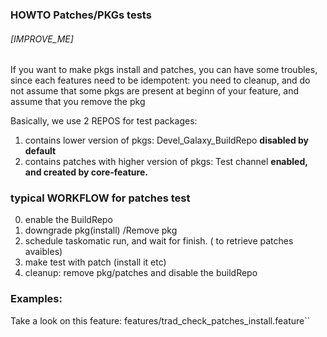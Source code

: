 ### HOWTO Patches/PKGs tests

###### [IMPROVE_ME]

If you want to make pkgs install and patches, you can have some troubles, since each features need to be idempotent:
you need to cleanup, and do not assume that some pkgs are present at beginn of your feature, and assume that you remove the pkg

Basically,  we use 2 REPOS for test packages:

1) contains lower version of pkgs:  Devel_Galaxy_BuildRepo  **disabled by default** 
2) contains patches with higher version of pkgs: Test channel **enabled, and created by core-feature.**

### typical WORKFLOW for patches test

0) enable the BuildRepo
1) downgrade pkg(install) /Remove pkg
3) schedule taskomatic run, and wait for finish. ( to retrieve patches avaibles)
4) make test with patch (install it etc)
5) cleanup: remove pkg/patches and disable the buildRepo

### Examples:

Take a look on this feature: features/trad_check_patches_install.feature``

